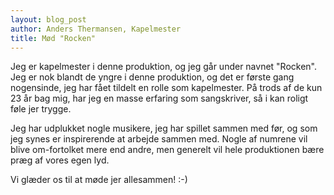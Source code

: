 ```yaml
---
layout: blog_post
author: Anders Thermansen, Kapelmester
title: Mød "Rocken"
---
```


Jeg er kapelmester i denne produktion, og jeg går under navnet "Rocken". Jeg er nok blandt de yngre i denne produktion, og det er første gang nogensinde, jeg har fået tildelt en rolle som kapelmester. På trods af de kun 23 år bag mig, har jeg en masse erfaring som sangskriver, så i kan roligt føle jer trygge.

Jeg har udplukket nogle musikere, jeg har spillet sammen med før, og som jeg synes er inspirerende at arbejde sammen med. Nogle af numrene vil blive om-fortolket mere end andre, men generelt vil hele produktionen bære præg af vores egen lyd.

Vi glæder os til at møde jer allesammen! :-)